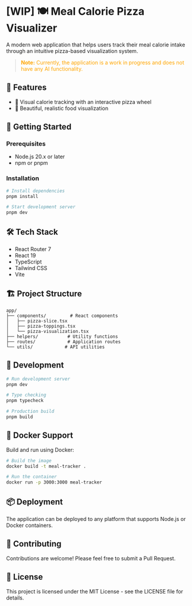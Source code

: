 # [WIP] 🍽️ Meal Calorie Pizza Visualizer

A modern web application that helps users track their meal calorie intake through an intuitive pizza-based visualization system.

> <span style="color: orange">**Note:** Currently, the application is a work in progress and does not have any AI functionality.</span>

## 🌟 Features

- 🎯 Visual calorie tracking with an interactive pizza wheel
- 🎨 Beautiful, realistic food visualization

## 🚀 Getting Started

### Prerequisites

- Node.js 20.x or later
- npm or pnpm

### Installation

```bash
# Install dependencies
pnpm install

# Start development server
pnpm dev
```

## 🛠️ Tech Stack

- React Router 7
- React 19
- TypeScript
- Tailwind CSS
- Vite

## 🏗️ Project Structure

```
app/
├── components/         # React components
│   ├── pizza-slice.tsx
│   ├── pizza-toppings.tsx
│   └── pizza-visualization.tsx
├── helpers/           # Utility functions
├── routes/            # Application routes
└── utils/            # API utilities
```

## 🧪 Development

```bash
# Run development server
pnpm dev

# Type checking
pnpm typecheck

# Production build
pnpm build
```

## 🐳 Docker Support

Build and run using Docker:

```bash
# Build the image
docker build -t meal-tracker .

# Run the container
docker run -p 3000:3000 meal-tracker
```

## 📦 Deployment

The application can be deployed to any platform that supports Node.js or Docker containers.

## 🤝 Contributing

Contributions are welcome! Please feel free to submit a Pull Request.

## 📄 License

This project is licensed under the MIT License - see the LICENSE file for details.

